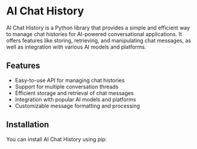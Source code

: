 # AI Chat History

AI Chat History is a Python library that provides a simple and efficient way to manage chat histories for AI-powered conversational applications. It offers features like storing, retrieving, and manipulating chat messages, as well as integration with various AI models and platforms.

## Features

- Easy-to-use API for managing chat histories
- Support for multiple conversation threads
- Efficient storage and retrieval of chat messages
- Integration with popular AI models and platforms
- Customizable message formatting and processing

## Installation

You can install AI Chat History using pip: